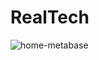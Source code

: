 # RealTech
![home-metabase](https://user-images.githubusercontent.com/62728228/175756388-139bf83f-716c-4281-bb39-573042f32bb7.jpeg)
